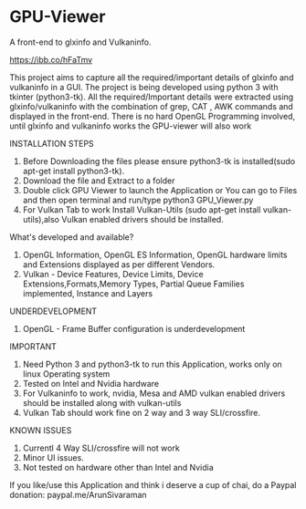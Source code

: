 ﻿# GPU-Viewer
A front-end to glxinfo and Vulkaninfo. 

https://ibb.co/hFaTmv

This project aims to capture all the required/important details of glxinfo and vulkaninfo in a GUI. The project is being developed using python 3 with tkinter (python3-tk). All the required/Important details were extracted using glxinfo/vulkaninfo with the combination of grep, CAT , AWK commands and displayed in the front-end. There is no hard OpenGL Programming involved, until glxinfo and vulkaninfo works the GPU-viewer will also work

INSTALLATION STEPS

1. Before Downloading the files please ensure python3-tk is installed(sudo apt-get install python3-tk).
2. Download the file and Extract to a folder
3. Double click GPU Viewer to launch the Application or You can go to Files and then open terminal and run/type python3 GPU_Viewer.py
4. For Vulkan Tab to work Install Vulkan-Utils (sudo apt-get install vulkan-utils),also Vulkan enabled drivers should be installed.


What's developed and available?

1. OpenGL Information, OpenGL ES Information, OpenGL hardware limits and Extensions displayed as per different Vendors.
2. Vulkan - Device Features, Device Limits, Device Extensions,Formats,Memory Types, Partial Queue Families implemented, Instance and Layers


UNDERDEVELOPMENT

1. OpenGL - Frame Buffer configuration is underdevelopment

IMPORTANT

1. Need Python 3 and python3-tk to run this Application, works only on linux Operating system
2. Tested on Intel and Nvidia hardware
3. For Vulkaninfo to work, nvidia, Mesa and AMD vulkan enabled drivers should be installed along with vulkan-utils
4. Vulkan Tab should work fine on 2 way and 3 way SLI/crossfire.

KNOWN ISSUES

1. Currentl 4 Way SLI/crossfire will not work
2. Minor UI issues.
3. Not tested on hardware other than Intel and Nvidia

If you like/use this Application and think i deserve a cup of chai, do a Paypal donation: paypal.me/ArunSivaraman
